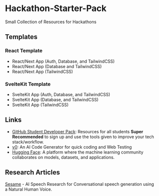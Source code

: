 # Hackathon-Starter-Pack
Small Collection of Resources for Hackathons

## Templates
### React Template
- React/Next App (Auth, Database, and TailwindCSS)
- React/Next App (Database and TailwindCSS)
- React/Next App (TailwindCSS)
### SvelteKit Template
- SvelteKit App (Auth, Database, and TailwindCSS)
- SvelteKit App (Database, and TailwindCSS)
- SvelteKit App (TailwindCSS)

## Links
- [GitHub Student Developer Pack](https://education.github.com/pack): Resources for all students **Super Recommended** to sign up and use the tools given to improve your tech stack/workflow.
- [v0](https://v0.dev/): An AI Code Generator for quick coding and Web Testing
- [Hugging Face](https://huggingface.co/): A platform where the machine learning community collaborates on models, datasets, and applications.

## Research Articles
[Sesame](https://www.sesame.com/) - AI Speech Research for Conversational speech generation using a Natural Human Voice.
